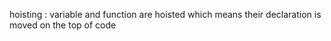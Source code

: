 hoisting :  variable and function are hoisted which means their declaration is moved on the top of code 

